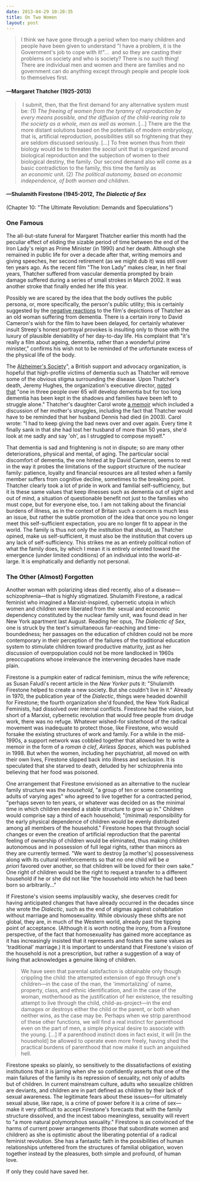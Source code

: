 ```yaml
---
date: 2013-04-29 10:20:35
title: On Two Women
layout: post
---
```


> I think we have gone through a period when too many children and people have been given to understand "I have a problem, it is the Government's job to cope with it!"...  and so they are casting their problems on society and who is society? There is no such thing! There are individual men and women and there are families and no government can do anything except through people and people look to themselves first. 
#### —Margaret Thatcher (1925-2013)

> I submit, then, that the first demand for any alternative system must be: (1) <em>The freeing of women from the tyranny of reproduction by every means possible, and the diffusion of the child-rearing role to the society as a whole, men as well as women</em>. [...] There are the the more distant solutions based on the potentials of modern embryology, that is, artificial reproduction, possibilities still so frightening that they are seldom discussed seriously. [...] To free women thus from their biology would be to threaten the <em>social</em> unit that is organized around biological reproduction and the subjection of women to their biological destiny, the family. Our second demand also will come as a basic contradiction to the family, this time the family as an _economic_ unit. (2) _The political autonomy, based on economic independence, of both women and children_. 
#### —Shulamith Firestone (1945-2012, _The Dialectic of Sex_
(Chapter 10: "The Ultimate Revolution: Demands and Speculations")

### One Famous
The all-but-state funeral for Margaret Thatcher earlier this month had the peculiar effect of eliding the sizable period of time between the end of the Iron Lady's reign as Prime Minister (in 1990) and her death. Although she remained in public life for over a decade after that, writing memoirs and giving speeches, her second retirement (as we might dub it) was still over ten years ago. As the recent film "The Iron Lady" makes clear, in her final years, Thatcher suffered from vascular dementia prompted by brain damage suffered during a series of small strokes in March 2002. It was another stroke that finally ended her life this year.

Possibly we are scared by the idea that the body outlives the public persona, or, more specifically, the person's public utility; this is certainly suggested by the [negative reactions](http://www.telegraph.co.uk/news/politics/margaret-thatcher/8996782/David-Cameron-The-Iron-Lady-should-have-been-delayed.html) to the film's depictions of Thatcher as an old woman suffering from dementia. There is a certain irony to David Cameron's wish for the film to have been delayed, for certainly whatever insult Streep's honest portrayal provokes is insulting only to those with the luxury of plausible deniability of her day-to-day life. His complaint that "it's really a film about ageing, dementia, rather than a wonderful prime minister," confirms his wish not to be reminded of the unfortunate excess of the physical life of the body.

The [Alzheimer's Society](http://www.alzheimers.org.uk/)", a British support and advocacy organization, is hopeful that high-profile victims of dementia such as Thatcher will remove some of the obvious stigma surrounding the disease. Upon Thatcher's death, Jeremy Hughes, the organization's executive director, [noted that](http://www.carehome.co.uk/news/article.cfm/id/1559713/alzheimers-society-hopes-thatchers-death-will-help-tackle-stigma-of-dementia) "one in three people over 65 will develop dementia but for too long dementia has been kept in the shadows and families have been left to struggle alone." Thatcher's daughter Carol wrote [a memoir](http://www.amazon.com/Swim-Part-Goldfish-Bowl-Memoir/dp/0755317068) which included a discussion of her mother's struggles, including the fact that Thatcher would have to be reminded that her husband Dennis had died (in 2003). Carol wrote: "I had to keep giving the bad news over and over again. Every time it finally sank in that she had lost her husband of more than 50 years, she'd look at me sadly and say 'oh', as I struggled to compose myself."

That dementia is sad and frightening is not in dispute; so are many other deteriorations, physical and mental, of aging. The particular social discomfort of dementia, the one hinted at by David Cameron, seems to rest in the way it probes the limitations of the support structure of the nuclear family: patience, loyalty and financial resources are all tested when a family member suffers from cognitive decline, sometimes to the breaking point. Thatcher clearly took a lot of pride in work and familial self-sufficiency, but it is these same values that keep illnesses such as dementia out of sight and out of mind, a situation of questionable benefit not just to the families who must cope, but for everyone else, too. I am not talking about the financial burdens of illness, as in the context of Britain such a concern is much less an issue, but rather the subtle promotion of the idea that once you no longer meet this self-sufficient expectation, you are no longer fit to appear in the world. The family is thus not only the institution that should, as Thatcher opined, make us self-sufficient, it must also be the institution that covers up any lack of self-sufficiency. This strikes me as an entirely political notion of what the family does, by which I mean it is entirely oriented toward the emergence (under limited conditions) of an individual into the world-at-large. It is emphatically and defiantly not personal.

### The Other (Almost) Forgotten
Another woman with polarizing ideas died recently, also of a disease—schizophrenia—that is highly stigmatized. Shulamith Firestone, a radical feminist who imagined a Marxist-inspired, cybernetic utopia in which women and children were liberated from the  sexual and economic dependency constituted by the nuclear family unit, was found dead in her New York apartment last August. Reading her opus, _The Dialectic of Sex_, one is struck by the text's simultaneous far-reaching and time-boundedness; her passages on the education of children could not be more contemporary in their perception of the failures of the traditional education system to stimulate children toward productive maturity, just as her discussion of overpopulation could not be more landlocked in 1960s preoccupations whose irrelevance the intervening decades have made plain.

Firestone is a pumpkin eater of radical feminism, minus the wife reference; as Susan Faludi's recent article in the _New Yorker_ puts it: "Shulamith Firestone helped to create a new society. But she couldn't live in it." Already in 1970, the publication year of the _Dialectic_, things were headed downhill for Firestone; the fourth organization she'd founded, the New York Radical Feminists, had dissolved over internal conflicts. Firestone had the vision, but short of a Marxist, cybernetic revolution that would free people from drudge work, there was no refuge. Whatever wished-for sisterhood of the radical movement was inadequate to protect those, like Firestone, who would forsake the existing structures of work and family. For a while in the mid-1990s, a support network was cobbled together that allowed her to write a memoir in the form of a _roman à clef_, _Airless Spaces_, which was published in 1998. But when the women, including her psychiatrist, all moved on with their own lives, Firestone slipped back into illness and seclusion. It is speculated that she starved to death, deluded by her schizophrenia into believing that her food was poisoned.

One arrangement that Firestone envisioned as an alternative to the nuclear family structure was the _household_, "a group of ten or some consenting adults of varying ages" who agreed to live together for a contracted period, "perhaps seven to ten years, or whatever was decided on as the minimal time in which children needed a stable structure to grow up in." Children would comprise say a third of each household; "(minimal) responsibility for the early physical dependence of children would be evenly distributed among all members of the household." Firestone hopes that through social changes or even the creation of artificial reproduction that the parental feeling of ownership of children would be eliminated, thus making children autonomous and in possession of full legal rights, rather than minors as they are currently termed. "We want to destroy [a mother's] possessiveness along with its cultural reinforcements so that no one child will be _a priori_ favored over another, so that children will be loved for their own sake." One right of children would be the right to request a transfer to a different household if he or she did not like "the household into which he had been born so arbitrarily..."

If Firestone's vision seems implausibly wacky, she deserves credit for having anticipated changes that have already occurred in the decades since she wrote the _Dialectic_, such as the end of stigmas against cohabitation without marriage and homosexuality. While obviously these shifts are not global, they are, in much of the Western world, already past the tipping point of acceptance. (Although it is worth noting the irony, from a Firestone perspective, of the fact that homosexuality has gained more acceptance as it has increasingly insisted that it represents and fosters the same values as 'traditional' marriage.) It is important to understand that Firestone's vision of the household is not a prescription, but rather a suggestion of a way of living that acknowledges a genuine liking of children.

> We have seen that parental satisfaction is obtainable only though crippling the child: the attempted extension of ego through one's children—in the case of the man, the 'immortalizing' of name, property, class, and ethnic identification, and in the case of the woman, motherhood as the justification of her existence, the resulting attempt to live through the child, child-as-project—in the end damages or destroys either the child or the parent, or both when neither wins, as the case may be. Perhaps when we strip parenthood of these other functions, we will find a real instinct for parenthood even on the part of men, a simple physical desire to associate with the young. [...] If a parenthood instinct does in fact exist, it will [in the household] be allowed to operate even more freely, having shed the practical burdens of parenthood that now make it such an anguished hell.

Firestone speaks so plainly, so sensitively to the dissatisfactions of existing institutions that it is jarring when she so confidently asserts that one of the main failures of the family is its repression of sexuality, not only of adults but of children. In current mainstream culture, adults who sexualize children are deviants, and children are in part defined as children by their lack of sexual awareness. The legitimate fears about these issues—for ultimately sexual abuse, like rape, is a crime of power before it is a crime of sex—make it very difficult to accept Firestone's forecasts that with the family structure dissolved, and the incest taboo meaningless, sexuality will revert to "a more natural polymorphous sexuality." Firestone is as convinced of the harms of current power arrangements (those that subordinate women and children) as she is optimistic about the liberating potential of a radical feminist revolution. She has a fantastic faith in the possibilities of human relationships unfettered from the structures of familial obligation, woven together instead by the pleasures, both simple and profound, of human love.

If only they could have saved her.
